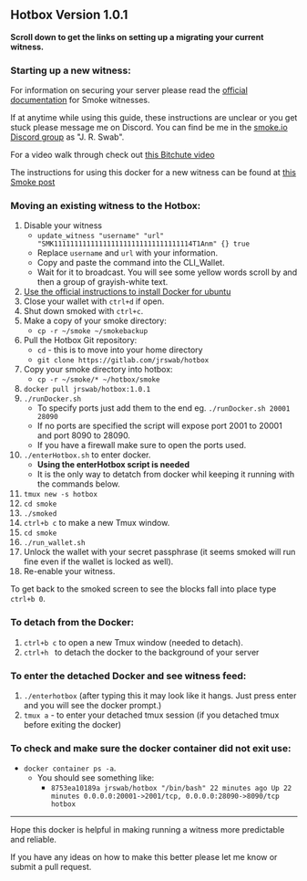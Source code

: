 ## Hotbox Version 1.0.1
**Scroll down to get the links on setting up a migrating your current witness.**

### Starting up a new witness:
For information on securing your server please read the [official documentation](https://cdn.discordapp.com/attachments/491080454372327435/495224522556047361/Smoke.io_Witness_Guide_v1.3.pdf) for Smoke witnesses.

If at anytime while using this guide, these instructions are unclear or you get stuck please message me on Discord. You can find be me in the [smoke.io Discord group](https://discord.gg/MpJH3qq) as "J. R. Swab".

For a video walk through check out [this Bitchute video](https://www.bitchute.com/video/-TDVmen14AM/)

The instructions for using this docker for a new witness can be found at [this Smoke post](https://smoke.io/witness/@jrswab/updated-witness-hotbox-install-directions)

### Moving an existing witness to the Hotbox:
1. Disable your witness
    * `update_witness "username" "url" "SMK1111111111111111111111111111111114T1Anm" {} true`
    * Replace `username` and `url` with your information.
    * Copy and paste the command into the CLI_Wallet.
    * Wait for it to broadcast. You will see some yellow words scroll by and then a group of grayish-white text.
2. [Use the official instructions to install Docker for ubuntu](https://docs.docker.com/install/linux/docker-ce/ubuntu/)
3. Close your wallet with `ctrl+d` if open.
4. Shut down smoked with `ctrl+c`.
5. Make a copy of your smoke directory:
    * `cp -r ~/smoke ~/smokebackup`
6. Pull the Hotbox Git repository:
    * `cd` - this is to move into your home directory
    * `git clone https://gitlab.com/jrswab/hotbox`
7. Copy your smoke directory into hotbox:
    * `cp -r ~/smoke/* ~/hotbox/smoke`
8. `docker pull jrswab/hotbox:1.0.1`
8. `./runDocker.sh`
    * To specify ports just add them to the end eg. `./runDocker.sh 20001 28090`
    * If no ports are specified the script will expose port 2001 to 20001 and port 8090 to 28090.
    * If you have a firewall make sure to open the ports used.
8. `./enterHotbox.sh` to enter docker.
    * **Using the enterHotbox script is needed**
    * It is the only way to detatch from docker whil keeping it running with the commands below.
9. `tmux new -s hotbox`
10. `cd smoke`
11. `./smoked`
12. `ctrl+b c` to make a new Tmux window.
13. `cd smoke`
14. `./run_wallet.sh`
15. Unlock the wallet with your secret passphrase (it seems smoked will run fine even if the wallet is locked as well).
16. Re-enable your witness.

To get back to the smoked screen to see the blocks fall into place type `ctrl+b 0`.

### To detach from the Docker:
1. `ctrl+b c` to open a new Tmux window (needed to detach).
2. `ctrl+h ` to detach the docker to the background of your server

### To enter the detached Docker and see witness feed:
1. `./enterhotbox` (after typing this it may look like it hangs. Just press enter and you will see the docker prompt.)
2. `tmux a` - to enter your detached tmux session (if you detached tmux before exiting the docker)

### To check and make sure the docker container did not exit use:
* `docker container ps -a`.
  * You should see something like:
    * `8753ea10189a jrswab/hotbox "/bin/bash" 22 minutes ago Up 22 minutes 0.0.0.0:20001->2001/tcp, 0.0.0.0:28090->8090/tcp hotbox`

---

Hope this docker is helpful in making running a witness more predictable and reliable.

If you have any ideas on how to make this better please let me know or submit a pull request.